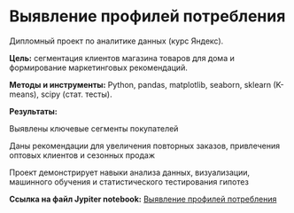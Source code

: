 # **Выявление профилей потребления**

Дипломный проект по аналитике данных (курс Яндекс).

**Цель:** сегментация клиентов магазина товаров для дома и формирование маркетинговых рекомендаций.

**Методы и инструменты:** Python, pandas, matplotlib, seaborn, sklearn (K-means), scipy (стат. тесты).

**Результаты:**

Выявлены ключевые сегменты покупателей

Даны рекомендации для увеличения повторных заказов, привлечения оптовых клиентов и сезонных продаж

Проект демонстрирует навыки анализа данных, визуализации, машинного обучения и статистического тестирования гипотез

**Ссылка на файл Jypiter notebook:** [Выявление профилей потребления](https://github.com/Natasha-ign/Projects/blob/main/e-com_customer%20clusters/e-com_%D0%B2%D1%8B%D1%8F%D0%B2%D0%BB%D0%B5%D0%BD%D0%B8%D0%B5%20%D0%BF%D1%80%D0%BE%D1%84%D0%B8%D0%BB%D0%B5%D0%B9%20%D0%BF%D0%BE%D1%82%D1%80%D0%B5%D0%B1%D0%BB%D0%B5%D0%BD%D0%B8%D1%8F.ipynb)
